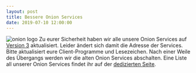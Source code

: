 ```yaml
---
layout: post
title: Bessere Onion Services
date: 2019-07-10 12:00:00
---
```

![onion logo](/assets/img/Onion_Color.png)
Zu eurer Sicherheit haben wir alle unsere Onion Services auf [Version 3](https://trac.torproject.org/projects/tor/wiki/doc/HiddenServiceNames#Whyarev3onionsbetter) aktualisiert.
Leider ändert sich damit die Adresse der Services. Bitte aktualisiert eure Client-Programme und Lesezeichen. Nach einer Weile des Übergangs werden wir die alten Onion Services abschalten.
Eine Liste all unserer Onion Services findet ihr auf der [dedizierten Seite](/service/onion.html).
